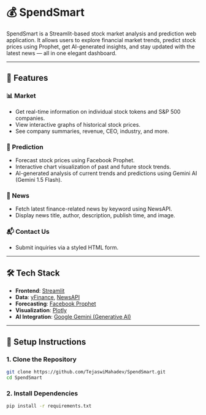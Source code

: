 # 💰 SpendSmart

SpendSmart is a Streamlit-based stock market analysis and prediction web application. It allows users to explore financial market trends, predict stock prices using Prophet, get AI-generated insights, and stay updated with the latest news — all in one elegant dashboard.

---

## 🌟 Features

### 📊 Market
- Get real-time information on individual stock tokens and S&P 500 companies.
- View interactive graphs of historical stock prices.
- See company summaries, revenue, CEO, industry, and more.

### 🔮 Prediction
- Forecast stock prices using Facebook Prophet.
- Interactive chart visualization of past and future stock trends.
- AI-generated analysis of current trends and predictions using Gemini AI (Gemini 1.5 Flash).

### 📰 News
- Fetch latest finance-related news by keyword using NewsAPI.
- Display news title, author, description, publish time, and image.

### 📬 Contact Us
- Submit inquiries via a styled HTML form.

---

## 🛠️ Tech Stack

- **Frontend**: [Streamlit](https://streamlit.io/)
- **Data**: [yFinance](https://pypi.org/project/yfinance/), [NewsAPI](https://newsapi.org/)
- **Forecasting**: [Facebook Prophet](https://facebook.github.io/prophet/)
- **Visualization**: [Plotly](https://plotly.com/)
- **AI Integration**: [Google Gemini (Generative AI)](https://ai.google.dev/)

---

## 🚀 Setup Instructions

### 1. Clone the Repository
```bash
git clone https://github.com/TejaswiMahadev/SpendSmart.git
cd SpendSmart
```

### 2. Install Dependencies
```bash
pip install -r requirements.txt
```




